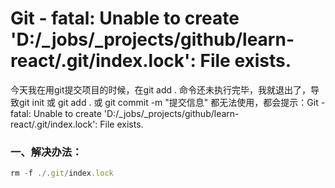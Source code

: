 # Git - fatal: Unable to create 'D:/_jobs/_projects/github/learn-react/.git/index.lock': File exists.
今天我在用git提交项目的时候，在git add . 命令还未执行完毕，我就退出了，导致git init 或 git add . 或 git commit -m "提交信息" 都无法使用，都会提示：Git - fatal: Unable to create 'D:/_jobs/_projects/github/learn-react/.git/index.lock': File exists.

### 一、解决办法：
```js
rm -f ./.git/index.lock
```

